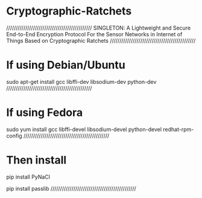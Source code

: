 # Cryptographic-Ratchets
/////////////////////////////////////////////
SINGLETON: A Lightweight and Secure End-to-End Encryption Protocol For the Sensor Networks in Internet of Things Based on Cryptographic Ratchets
/////////////////////////////////////////////
# If using Debian/Ubuntu
sudo apt-get install gcc libffi-dev libsodium-dev python-dev
/////////////////////////////////////////////
# If using Fedora
sudo yum install gcc libffi-devel libsodium-devel python-devel redhat-rpm-config
/////////////////////////////////////////////
# Then install
pip install PyNaCl

pip install passlib
/////////////////////////////////////////////
